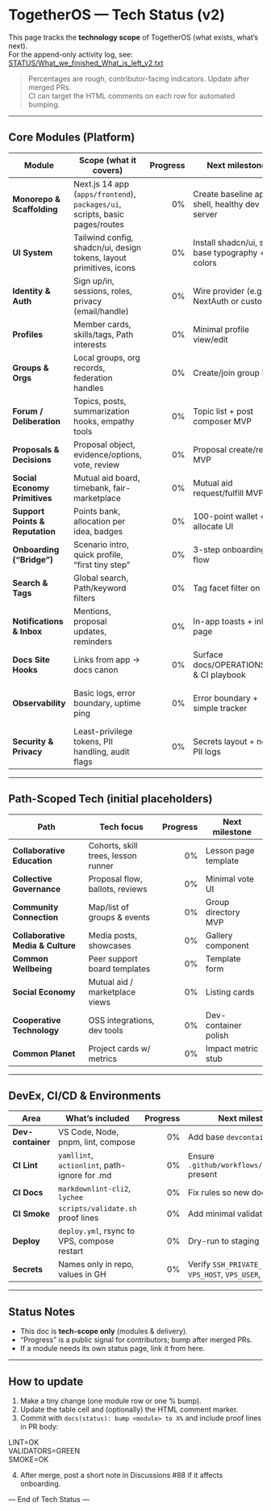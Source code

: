 # TogetherOS — Tech Status (v2)

This page tracks the **technology scope** of TogetherOS (what exists, what’s next).  
For the append-only activity log, see: [STATUS/What_we_finished_What_is_left_v2.txt](../STATUS/What_we_finished_What_is_left_v2.txt)

> Percentages are rough, contributor-facing indicators. Update after merged PRs.  
> CI can target the HTML comments on each row for automated bumping.

---

## Core Modules (Platform)

| Module | Scope (what it covers) | Progress | Next milestone | Blockers / Notes |
| --- | --- | ---:| --- | --- |
| **Monorepo & Scaffolding** | Next.js 14 app (`apps/frontend`), `packages/ui`, scripts, basic pages/routes | <!-- progress:scaffold=0 --> 0% | Create baseline app shell, healthy dev server | Decide base nav + placeholder pages |
| **UI System** | Tailwind config, shadcn/ui, design tokens, layout primitives, icons | <!-- progress:ui=0 --> 0% | Install shadcn/ui, set base typography + colors | Choose token naming + dark mode rule |
| **Identity & Auth** | Sign up/in, sessions, roles, privacy (email/handle) | <!-- progress:auth=0 --> 0% | Wire provider (e.g., NextAuth or custom) | Secret storage & provider choice |
| **Profiles** | Member cards, skills/tags, Path interests | <!-- progress:profiles=0 --> 0% | Minimal profile view/edit | Data model for tags/keywords |
| **Groups & Orgs** | Local groups, org records, federation handles | <!-- progress:groups=0 --> 0% | Create/join group MVP | Federation design (IDs/claims) |
| **Forum / Deliberation** | Topics, posts, summarization hooks, empathy tools | <!-- progress:forum=0 --> 0% | Topic list + post composer MVP | Storage schema + moderation rules |
| **Proposals & Decisions** | Proposal object, evidence/options, vote, review | <!-- progress:governance=0 --> 0% | Proposal create/read MVP | Ballot types + quorum rules |
| **Social Economy Primitives** | Mutual aid board, timebank, fair-marketplace | <!-- progress:social-economy=0 --> 0% | Mutual aid request/fulfill MVP | No payments yet (display only) |
| **Support Points & Reputation** | Points bank, allocation per idea, badges | <!-- progress:reputation=0 --> 0% | 100-point wallet + allocate UI | Abuse caps; per-idea limit logic |
| **Onboarding (“Bridge”)** | Scenario intro, quick profile, “first tiny step” | <!-- progress:onboarding=0 --> 0% | 3-step onboarding flow | Content copy + gating toggles |
| **Search & Tags** | Global search, Path/keyword filters | <!-- progress:search=0 --> 0% | Tag facet filter on lists | Index choice (client/server) |
| **Notifications & Inbox** | Mentions, proposal updates, reminders | <!-- progress:notifications=0 --> 0% | In-app toasts + inbox page | Source events & digest batching |
| **Docs Site Hooks** | Links from app → docs canon | <!-- progress:docs-hooks=0 --> 0% | Surface docs/OPERATIONS.md & CI playbook | Stable doc routes |
| **Observability** | Basic logs, error boundary, uptime ping | <!-- progress:observability=0 --> 0% | Error boundary + simple tracker | Choose provider (self/3rd-party) |
| **Security & Privacy** | Least-privilege tokens, PII handling, audit flags | <!-- progress:security=0 --> 0% | Secrets layout + no-PII logs | Threat model checklist |

---

## Path-Scoped Tech (initial placeholders)

| Path | Tech focus | Progress | Next milestone |
| --- | --- | ---:| --- |
| **Collaborative Education** | Cohorts, skill trees, lesson runner | <!-- progress:path-education=0 --> 0% | Lesson page template |
| **Collective Governance** | Proposal flow, ballots, reviews | <!-- progress:path-governance=0 --> 0% | Minimal vote UI |
| **Community Connection** | Map/list of groups & events | <!-- progress:path-community=0 --> 0% | Group directory MVP |
| **Collaborative Media & Culture** | Media posts, showcases | <!-- progress:path-media=0 --> 0% | Gallery component |
| **Common Wellbeing** | Peer support board templates | <!-- progress:path-wellbeing=0 --> 0% | Template form |
| **Social Economy** | Mutual aid / marketplace views | <!-- progress:path-economy=0 --> 0% | Listing cards |
| **Cooperative Technology** | OSS integrations, dev tools | <!-- progress:path-technology=0 --> 0% | Dev-container polish |
| **Common Planet** | Project cards w/ metrics | <!-- progress:path-planet=0 --> 0% | Impact metric stub |

---

## DevEx, CI/CD & Environments

| Area | What’s included | Progress | Next milestone |
| --- | --- | ---:| --- |
| **Dev-container** | VS Code, Node, pnpm, lint, compose | <!-- progress:devcontainer=0 --> 0% | Add base `devcontainer.json` |
| **CI Lint** | `yamllint`, `actionlint`, path-ignore for .md | <!-- progress:ci-lint=0 --> 0% | Ensure `.github/workflows/ci_lint.yml` present |
| **CI Docs** | `markdownlint-cli2`, `lychee` | <!-- progress:ci-docs=0 --> 0% | Fix rules so new docs pass |
| **CI Smoke** | `scripts/validate.sh` proof lines | <!-- progress:ci-smoke=0 --> 0% | Add minimal validator script |
| **Deploy** | `deploy.yml`, rsync to VPS, compose restart | <!-- progress:deploy=0 --> 0% | Dry-run to staging |
| **Secrets** | Names only in repo, values in GH | <!-- progress:secrets=0 --> 0% | Verify `SSH_PRIVATE_KEY`, `VPS_HOST`, `VPS_USER`, `VPS_PATH` |

---

## Status Notes

- This doc is **tech-scope only** (modules & delivery).  
- “Progress” is a public signal for contributors; bump after merged PRs.  
- If a module needs its own status page, link it from here.

---

## How to update

1. Make a tiny change (one module row or one % bump).  
2. Update the table cell and (optionally) the HTML comment marker.  
3. Commit with `docs(status): bump <module> to X%` and include proof lines in PR body:

LINT=OK  
VALIDATORS=GREEN  
SMOKE=OK  

4. After merge, post a short note in Discussions #88 if it affects onboarding.

— End of Tech Status —

